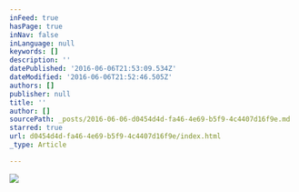 ```yaml
---
inFeed: true
hasPage: true
inNav: false
inLanguage: null
keywords: []
description: ''
datePublished: '2016-06-06T21:53:09.534Z'
dateModified: '2016-06-06T21:52:46.505Z'
authors: []
publisher: null
title: ''
author: []
sourcePath: _posts/2016-06-06-d0454d4d-fa46-4e69-b5f9-4c4407d16f9e.md
starred: true
url: d0454d4d-fa46-4e69-b5f9-4c4407d16f9e/index.html
_type: Article

---
```

![](https://the-grid-user-content.s3-us-west-2.amazonaws.com/803881d7-35a1-4f88-bd9b-56aee37cd93a.jpg)